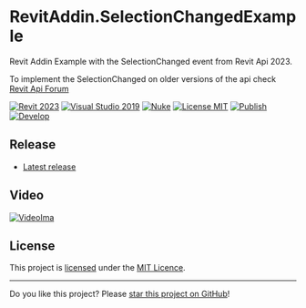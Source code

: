 # RevitAddin.SelectionChangedExample

Revit Addin Example with the SelectionChanged event from Revit Api 2023.

To implement the SelectionChanged on older versions of the api check [Revit Api Forum](https://forums.autodesk.com/t5/revit-api-forum/element-selection-changed-event-implementation-struggles/td-p/9229523)

[![Revit 2023](https://img.shields.io/badge/Revit-2023+-blue.svg)](../..)
[![Visual Studio 2019](https://img.shields.io/badge/Visual%20Studio%202019-16.11.7+-blue)](../..)
[![Nuke](https://img.shields.io/badge/Nuke-Build-blue)](https://nuke.build/)
[![License MIT](https://img.shields.io/badge/License-MIT-blue.svg)](LICENSE)
[![Publish](../../actions/workflows/Publish.yml/badge.svg)](../../actions)
[![Develop](../../actions/workflows/Develop.yml/badge.svg)](../../actions)

## Release

* [Latest release](../../releases/latest)

## Video

[![VideoIma]][Video]

## License

This project is [licensed](LICENSE) under the [MIT Licence](https://en.wikipedia.org/wiki/MIT_License).

---

Do you like this project? Please [star this project on GitHub](../../stargazers)!

[Video]: https://youtu.be/2sNj7XE5MUg
[VideoIma]: https://img.youtube.com/vi/2sNj7XE5MUg/hqdefault.jpg